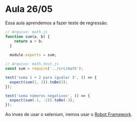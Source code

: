 # Aula 26/05

Essa aula aprendemos a fazer teste de regressão.

```js
// Arquivo: math.js
function sum(a, b) {
    return a + b;
  }
  
  module.exports = sum;
```
```js
// Arquivo: math.test.js
const sum = require('../src/math');

test('soma 1 + 2 para igualar 3', () => {
  expect(sum(1, 2)).toBe(3);
});

test('soma números negativos', () => {
  expect(sum(-1, -2)).toBe(-3);
});

```
Ao inves de usar o selenium, iremos usar o [Robot Framework](robotframework.org).
